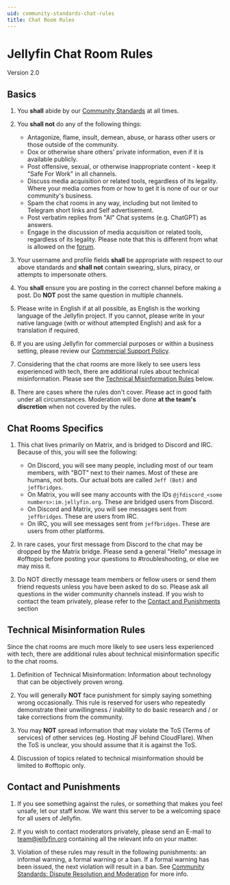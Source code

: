 ```yaml
---
uid: community-standards-chat-rules
title: Chat Room Rules
---
```


# Jellyfin Chat Room Rules

Version 2.0

## Basics

1. You **shall** abide by our [Community Standards](/docs/general/community-standards) at all times.

2. You **shall not** do any of the following things:

   - Antagonize, flame, insult, demean, abuse, or harass other users or those outside of the community.
   - Dox or otherwise share others' private information, even if it is available publicly.
   - Post offensive, sexual, or otherwise inappropriate content - keep it "Safe For Work" in all channels.
   - Discuss media acquisition or related tools, regardless of its legality. Where your media comes from or how to get it is none of our or our community's business.
   - Spam the chat rooms in any way, including but not limited to Telegram short links and Self advertisement.
   - Post verbatim replies from "AI" Chat systems (e.g. ChatGPT) as answers.
   - Engage in the discussion of media acquisition or related tools, regardless of its legality. Please note that this is different from what is allowed on the [forum](https://forum.jellyfin.org).

3. Your username and profile fields **shall** be appropriate with respect to our above standards and **shall not** contain swearing, slurs, piracy, or attempts to impersonate others.

4. You **shall** ensure you are posting in the correct channel before making a post. Do **NOT** post the same question in multiple channels.

5. Please write in English if at all possible, as English is the working language of the Jellyfin project. If you cannot, please write in your native language (with or without attempted English) and ask for a translation if required.

6. If you are using Jellyfin for commercial purposes or within a business setting, please review our [Commercial Support Policy](/docs/general/community-standards/commercial-support).

7. Considering that the chat rooms are more likely to see users less experienced with tech, there are additional rules about technical misinformation. Please see the [Technical Misinformation Rules](#technical-misinformation-rules) below.

8. There are cases where the rules don't cover. Please act in good faith under all circumstances. Moderation will be done **at the team's discretion** when not covered by the rules.

## Chat Rooms Specifics

1. This chat lives primarily on Matrix, and is bridged to Discord and IRC. Because of this, you will see the following:

   - On Discord, you will see many people, including most of our team members, with "BOT" next to their names. Most of these are humans, not bots. Our actual bots are called `Jeff (Bot)` and `jeffbridges`.
   - On Matrix, you will see many accounts with the IDs `@jfdiscord_<some numbers>:im.jellyfin.org`. These are bridged users from Discord.
   - On Discord and Matrix, you will see messages sent from `jeffbridges`. These are users from IRC.
   - On IRC, you will see messages sent from `jeffbridges`. These are users from other platforms.

2. In rare cases, your first message from Discord to the chat may be dropped by the Matrix bridge. Please send a general "Hello" message in #offtopic before posting your questions to ⁠#troubleshooting, or else we may miss it.

3. Do NOT directly message team members or fellow users or send them friend requests unless you have been asked to do so. Please ask all questions in the wider community channels instead. If you wish to contact the team privately, please refer to the [Contact and Punishments](#contact-and-punishments) section

## Technical Misinformation Rules

Since the chat rooms are much more likely to see users less experienced with tech, there are additional rules about technical misinformation specific to the chat rooms.

1. Definition of Technical Misinformation: Information about technology that can be objectively proven wrong.

2. You will generally **NOT** face punishment for simply saying something wrong occasionally. This rule is reserved for users who repeatedly demonstrate their unwillingness / inability to do basic research and / or take corrections from the community.

3. You may **NOT** spread information that may violate the ToS (Terms of services) of other services (eg. Hosting JF behind CloudFlare). When the ToS is unclear, you should assume that it is against the ToS.

4. Discussion of topics related to technical misinformation should be limited to #offtopic only.

## Contact and Punishments

1. If you see something against the rules, or something that makes you feel unsafe, let our staff know. We want this server to be a welcoming space for all users of Jellyfin.

2. If you wish to contact moderators privately, please send an E-mail to [team@jellyfin.org](mailto:team@jellyfin.org) containing all the relevant info on your matter.

3. Violation of these rules may result in the following punishments: an informal warning, a formal warning or a ban. If a formal warning has been issued, the next violation will result in a ban. See [Community Standards: Dispute Resolution and Moderation](/docs/general/community-standards/#dispute-resolution-and-moderation) for more info.
